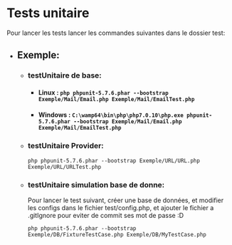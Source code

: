 # Tests unitaire #

Pour lancer les tests  lancer les commandes suivantes dans le dossier test:
* ## Exemple:
	* ### testUnitaire de base:
		* #### Linux : ```php phpunit-5.7.6.phar --bootstrap Exemple/Mail/Email.php Exemple/Mail/EmailTest.php```
		* #### Windows : ```C:\wamp64\bin\php\php7.0.10\php.exe phpunit-5.7.6.phar --bootstrap Exemple/Mail/Email.php Exemple/Mail/EmailTest.php```
	* ### testUnitaire Provider:
		```php phpunit-5.7.6.phar --bootstrap Exemple/URL/URL.php Exemple/URL/URLTest.php```

	* ### testUnitaire simulation base de donne:

		Pour lancer le test suivant, créer une base de données, et modifier les configs dans le fichier test/config.php, et ajouter le fichier a .gitIgnore pour eviter de commit ses mot de passe :D

		```php phpunit-5.7.6.phar --bootstrap Exemple/DB/FixtureTestCase.php Exemple/DB/MyTestCase.php```
	

